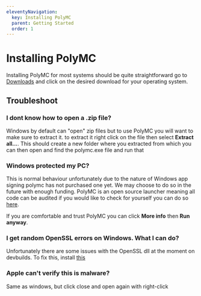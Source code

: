 ```yaml
---
eleventyNavigation:
  key: Installing PolyMC
  parent: Getting Started
  order: 1
---
```


# Installing PolyMC

Installing PolyMC for most systems should be quite straightforward go to [Downloads](/download/) and click on the desired download for your operating system.

## Troubleshoot

### I dont know how to open a .zip file?

Windows by default can "open" zip files but to use PolyMC you will want to make sure to extract it. to extract it right click on the file then select **Extract all...**. This should create a new folder where you extracted from which you can then open and find the polymc.exe file and run that

### Windows protected my PC?

This is normal behaviour unfortunately due to the nature of Windows app signing polymc has not purchased one yet. We may choose to do so in the future with enough funding. PolyMC is an open source launcher meaning all code can be audited if you would like to check for yourself you can do so [here](https://github.com/PolyMC/PolyMC).

If you are comfortable and trust PolyMC you can click **More info** then **Run anyway**.

### I get random OpenSSL errors on Windows. What I can do?

Unfortunately there are some issues with the OpenSSL dll at the moment on devbuilds.
To fix this, install [this](https://download.microsoft.com/download/C/6/D/C6D0FD4E-9E53-4897-9B91-836EBA2AACD3/vcredist_x86.exe)

### Apple can't verify this is malware?

Same as windows, but click close and open again with right-click
